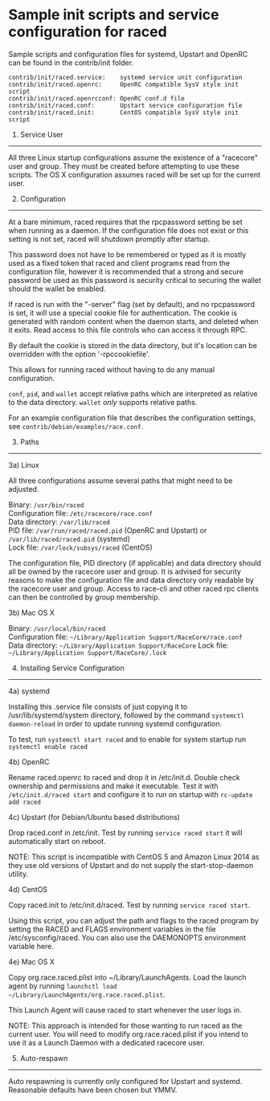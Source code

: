 Sample init scripts and service configuration for raced
==========================================================

Sample scripts and configuration files for systemd, Upstart and OpenRC
can be found in the contrib/init folder.

    contrib/init/raced.service:    systemd service unit configuration
    contrib/init/raced.openrc:     OpenRC compatible SysV style init script
    contrib/init/raced.openrcconf: OpenRC conf.d file
    contrib/init/raced.conf:       Upstart service configuration file
    contrib/init/raced.init:       CentOS compatible SysV style init script

1. Service User
---------------------------------

All three Linux startup configurations assume the existence of a "racecore" user
and group.  They must be created before attempting to use these scripts.
The OS X configuration assumes raced will be set up for the current user.

2. Configuration
---------------------------------

At a bare minimum, raced requires that the rpcpassword setting be set
when running as a daemon.  If the configuration file does not exist or this
setting is not set, raced will shutdown promptly after startup.

This password does not have to be remembered or typed as it is mostly used
as a fixed token that raced and client programs read from the configuration
file, however it is recommended that a strong and secure password be used
as this password is security critical to securing the wallet should the
wallet be enabled.

If raced is run with the "-server" flag (set by default), and no rpcpassword is set,
it will use a special cookie file for authentication. The cookie is generated with random
content when the daemon starts, and deleted when it exits. Read access to this file
controls who can access it through RPC.

By default the cookie is stored in the data directory, but it's location can be overridden
with the option '-rpccookiefile'.

This allows for running raced without having to do any manual configuration.

`conf`, `pid`, and `wallet` accept relative paths which are interpreted as
relative to the data directory. `wallet` *only* supports relative paths.

For an example configuration file that describes the configuration settings,
see `contrib/debian/examples/race.conf`.

3. Paths
---------------------------------

3a) Linux

All three configurations assume several paths that might need to be adjusted.

Binary:              `/usr/bin/raced`  
Configuration file:  `/etc/racecore/race.conf`  
Data directory:      `/var/lib/raced`  
PID file:            `/var/run/raced/raced.pid` (OpenRC and Upstart) or `/var/lib/raced/raced.pid` (systemd)  
Lock file:           `/var/lock/subsys/raced` (CentOS)  

The configuration file, PID directory (if applicable) and data directory
should all be owned by the racecore user and group.  It is advised for security
reasons to make the configuration file and data directory only readable by the
racecore user and group.  Access to race-cli and other raced rpc clients
can then be controlled by group membership.

3b) Mac OS X

Binary:              `/usr/local/bin/raced`  
Configuration file:  `~/Library/Application Support/RaceCore/race.conf`  
Data directory:      `~/Library/Application Support/RaceCore`
Lock file:           `~/Library/Application Support/RaceCore/.lock`

4. Installing Service Configuration
-----------------------------------

4a) systemd

Installing this .service file consists of just copying it to
/usr/lib/systemd/system directory, followed by the command
`systemctl daemon-reload` in order to update running systemd configuration.

To test, run `systemctl start raced` and to enable for system startup run
`systemctl enable raced`

4b) OpenRC

Rename raced.openrc to raced and drop it in /etc/init.d.  Double
check ownership and permissions and make it executable.  Test it with
`/etc/init.d/raced start` and configure it to run on startup with
`rc-update add raced`

4c) Upstart (for Debian/Ubuntu based distributions)

Drop raced.conf in /etc/init.  Test by running `service raced start`
it will automatically start on reboot.

NOTE: This script is incompatible with CentOS 5 and Amazon Linux 2014 as they
use old versions of Upstart and do not supply the start-stop-daemon utility.

4d) CentOS

Copy raced.init to /etc/init.d/raced. Test by running `service raced start`.

Using this script, you can adjust the path and flags to the raced program by
setting the RACED and FLAGS environment variables in the file
/etc/sysconfig/raced. You can also use the DAEMONOPTS environment variable here.

4e) Mac OS X

Copy org.race.raced.plist into ~/Library/LaunchAgents. Load the launch agent by
running `launchctl load ~/Library/LaunchAgents/org.race.raced.plist`.

This Launch Agent will cause raced to start whenever the user logs in.

NOTE: This approach is intended for those wanting to run raced as the current user.
You will need to modify org.race.raced.plist if you intend to use it as a
Launch Daemon with a dedicated racecore user.

5. Auto-respawn
-----------------------------------

Auto respawning is currently only configured for Upstart and systemd.
Reasonable defaults have been chosen but YMMV.
